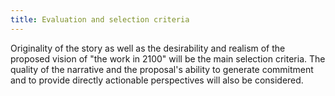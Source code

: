 ```yaml
---
title: Evaluation and selection criteria
---
```


Originality of the story as well as the desirability and realism of the proposed vision of "the work in 2100" will be the main selection criteria. The quality of the narrative and the proposal's ability to generate commitment and to provide directly actionable perspectives will also be considered.
